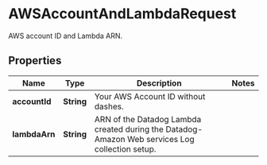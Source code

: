 # AWSAccountAndLambdaRequest

AWS account ID and Lambda ARN.

## Properties

| Name          | Type       | Description                                                                                    | Notes |
| ------------- | ---------- | ---------------------------------------------------------------------------------------------- | ----- |
| **accountId** | **String** | Your AWS Account ID without dashes.                                                            |
| **lambdaArn** | **String** | ARN of the Datadog Lambda created during the Datadog-Amazon Web services Log collection setup. |
